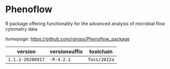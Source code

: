# Phenoflow

R package offering functionality for the advanced analysis of microbial flow cytometry data

*homepage*: <https://github.com/rprops/Phenoflow_package>

version | versionsuffix | toolchain
--------|---------------|----------
``1.1.2-20200917`` | ``-R-4.2.1`` | ``foss/2022a``
